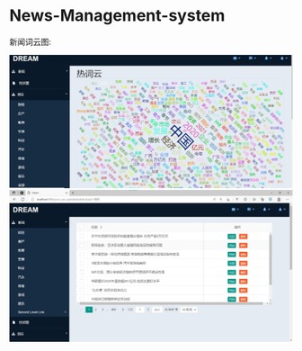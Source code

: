 # News-Management-system
新闻词云图:

![image](https://github.com/lk1162590784/News-Management-system/blob/master/%E5%B1%8F%E5%B9%95%E6%88%AA%E5%9B%BE%202022-10-22%20140109.JPG)
![image](https://github.com/lk1162590784/News-Management-system/blob/master/%E5%B1%8F%E5%B9%95%E6%88%AA%E5%9B%BE%202022-10-22%20140146.JPG)
